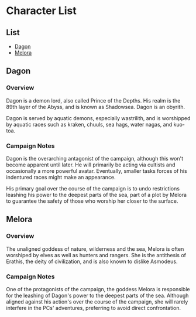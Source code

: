# Character List

## List

* [Dagon](#dagon)
* [Melora](#melora)

## Dagon

### Overview

Dagon is a demon lord, also called Prince of the Depths. His realm is the 89th layer of the Abyss, and is known as Shadowsea. Dagon is an obyrith.

Dagon is served by aquatic demons, especially wastrilith, and is worshipped by aquatic races such as kraken, chuuls, sea hags, water nagas, and kuo-toa.


### Campaign Notes 

Dagon is the overarching antagonist of the campaign, although this won't become apparent until later. He will primarily be acting via cultists and occasionally a more powerful avatar. Eventually, smaller tasks forces of his indentured races might make an appearance.

His primary goal over the course of the campaign is to undo restrictions leashing his power to the deepest parts of the sea, part of a plot by Melora to guarantee the safety of those who worship her closer to the surface.

## Melora

### Overview

The unaligned goddess of nature, wilderness and the sea, Melora is often worshiped by elves as well as hunters and rangers. She is the antithesis of Erathis, the deity of civilization, and is also known to dislike Asmodeus.

### Campaign Notes

One of the protagonists of the campaign, the goddess Melora is responsible for the leashing of Dagon's power to the deepest parts of the sea. Although aligned against his action's over the course of the campaign, she will rarely interfere in the PCs' adventures, preferring to avoid direct confrontation.
